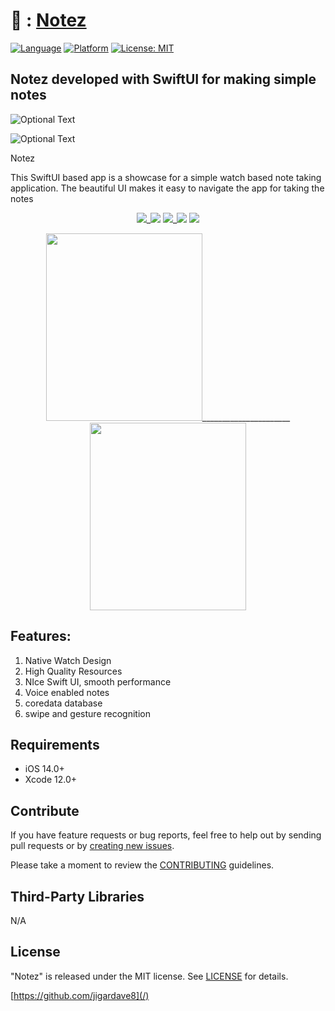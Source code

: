 # <h1>  :  <a href = "https://apps.apple.com/us/app/notez/id1595777083" target = "_self"> Notez</a> </h1> 

[![Language](http://img.shields.io/badge/language-SwiftUI-orange?style=flat
)](https://developer.apple.com/swift)
[![Platform](https://img.shields.io/badge/platform-iOS%20%7C%20-blue)]()
[![License: MIT](https://img.shields.io/badge/License-MIT-yellow.svg)](https://opensource.org/licenses/MIT)




<h2>Notez developed with SwiftUI for making simple notes </h2>


![Optional Text](https://user-images.githubusercontent.com/13096575/142708453-0367cce3-a40b-48f3-89bb-70f1ce1b7095.png)

![Optional Text](https://user-images.githubusercontent.com/13096575/123522635-121d6e80-d6dc-11eb-8c98-81e269e35d85.png)

Notez

This SwiftUI based app is a showcase for a simple watch based note taking application. 
The beautiful UI makes it easy to navigate the app for taking the notes




   
   
<p align="center"> <img src=”https://user-images.githubusercontent.com/13096575/123522635-121d6e80-d6dc-11eb-8c98-81e269e35d85.png”>_<img src="https://user-images.githubusercontent.com/13096575/142225746-0e0b36a9-f8ef-4a0e-a7be-fe9619284994.png"> 
<img src="https://user-images.githubusercontent.com/13096575/142225755-f6299fc8-e267-4ea6-8432-c5135ba1630b.png">_<img src="https://user-images.githubusercontent.com/13096575/142225762-525cec89-c2ad-466d-a850-dc23e56c439a.png">
<img src="https://user-images.githubusercontent.com/13096575/142225720-6807f6e0-6251-4cda-a4ef-0f53baea24df.png">

<p align="center"> 
<img src="https://user-images.githubusercontent.com/13096575/123522931-42660c80-d6de-11eb-85a4-47209347ffb6.png" width="250" height="300">______________________ <img src="https://user-images.githubusercontent.com/13096575/123522956-64f82580-d6de-11eb-8040-024eb8cdb144.gif" width="250" height="300"></P>



<h2>Features: </h2>

1. Native Watch Design
2. High Quality Resources
3. NIce Swift UI, smooth performance
4. Voice enabled notes
5. coredata database
6. swipe and gesture recognition

   
  </p>
 

  <div style="text-align: center">
  
  
  </div>
</p>

## Requirements

- iOS 14.0+
- Xcode 12.0+

## Contribute

If you have feature requests or bug reports, feel free to help out by sending pull requests or by [creating new issues](https://github.com/jigardave8/Notez/issues). 

Please take a moment to
review the [CONTRIBUTING](.github/CONTRIBUTING.md) guidelines.
    
## Third-Party Libraries

N/A


## License

"Notez" is released under the MIT license. See [LICENSE](mit) for details.

[https://github.com/jigardave8](/)

[swift-image]:https://img.shields.io/badge/swift-5.0-orange.svg
[swift-url]: https://swift.org/
[license-image]: https://img.shields.io/badge/License-MIT-blue.svg
[license-url]: LICENSE
